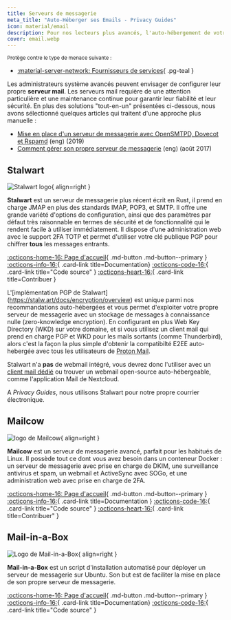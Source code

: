 ```yaml
---
title: Serveurs de messagerie
meta_title: "Auto-Héberger ses Emails - Privacy Guides"
icon: material/email
description: Pour nos lecteurs plus avancés, l'auto-hébergement de votre propre courrier électronique peut fournir des garanties supplémentaires en matière de confidentalité en vous permettant de contrôler au maximum vos données.
cover: email.webp
---
```


<small>Protège contre le type de menace suivante :</small>

- [:material-server-network: Fournisseurs de services](../basics/common-threats.md#privacy-from-service-providers){ .pg-teal }

Les administrateurs système avancés peuvent envisager de configurer leur propre **serveur mail**. Les serveurs mail requière de une attention particulière et une maintenance continue pour garantir leur fiabilité et leur sécurité. En plus des solutions "tout-en-un" présentées ci-dessous, nous avons sélectionné quelques articles qui traitent d'une approche plus manuelle :

- [Mise en place d'un serveur de messagerie avec OpenSMTPD, Dovecot et Rspamd](https://poolp.org/posts/2019-09-14/setting-up-a-mail-server-with-opensmtpd-dovecot-and-rspamd) (eng) (2019)
- [Comment gérer son propre serveur de messagerie](https://www.c0ffee.net/blog/mail-server-guide) (eng) (août 2017)

## Stalwart

<div class="admonition recommendation" markdown>

![Stalwart logo](../assets/img/self-hosting/stalwart.svg){ align=right }

**Stalwart** est un serveur de messagerie plus récent écrit en Rust, il prend en charge JMAP en plus des standards IMAP, POP3, et SMTP. Il offre une grande variété d'options de configuration, ainsi que des paramètres par défaut très raisonnable en termes de sécurité et de fonctionnalité qui le rendent facile à utiliser immédiatement. Il dispose d'une administration web avec le support 2FA TOTP et permet d'utiliser votre clé publique PGP pour chiffrer **tous** les messages entrants.

[:octicons-home-16: Page d'accueil](https://stalw.art){ .md-button .md-button--primary }
[:octicons-info-16:](https://stalw.art/docs/get-started){ .card-link title=Documentation}
[:octicons-code-16:](https://github.com/stalwartlabs){ .card-link title="Code source" }
[:octicons-heart-16:](https://github.com/sponsors/stalwartlabs){ .card-link title=Contribuer }

</div>

L'[implémentation PGP de Stalwart] (https://stalw.art/docs/encryption/overview) est unique parmi nos recommandations auto-hébergées et vous permet d'exploiter votre propre serveur de messagerie avec un stockage de messages à connaissance nulle (zero-knowledge encryption). En configurant en plus Web Key Directory (WKD) sur votre domaine, et si vous utilisez un client mail qui prend en charge PGP et WKD pour les mails sortants (comme Thunderbird), alors c'est la façon la plus simple d'obtenir la compatibilté E2EE auto-hebergée avec tous les utilisateurs de [Proton Mail](../email.md#proton-mail).

Stalwart n'a **pas** de webmail intégré, vous devrez donc l'utiliser avec un [client mail dédié](../email-clients.md) ou trouver un webmail open-source auto-hébergeable, comme l'application Mail de Nextcloud.

A _Privacy Guides_, nous utilisons Stalwart pour notre propre courrier électronique.

## Mailcow

<div class="admonition recommendation" markdown>

![logo de Mailcow](../assets/img/self-hosting/mailcow.svg){ align=right }

**Mailcow** est un serveur de messagerie avancé, parfait pour les habitués de Linux. Il possède tout ce dont vous avez besoin dans un conteneur Docker : un serveur de messagerie avec prise en charge de DKIM, une surveillance antivirus et spam, un webmail et ActiveSync avec SOGo, et une administration web avec prise en charge de 2FA.

[:octicons-home-16: Page d'accueil](https://mailcow.email){ .md-button .md-button--primary }
[:octicons-info-16:](https://docs.mailcow.email){ .card-link title=Documentation }
[:octicons-code-16:](https://github.com/mailcow/mailcow-dockerized){ .card-link title="Code source" }
[:octicons-heart-16:](https://servercow.de/mailcow?lang=en#sal){ .card-link title=Contribuer" }

</div>

## Mail-in-a-Box

<div class="admonition recommendation" markdown>

![Logo de Mail-in-a-Box](../assets/img/self-hosting/mail-in-a-box.svg){ align=right }

**Mail-in-a-Box** est un script d'installation automatisé pour déployer un serveur de messagerie sur Ubuntu. Son but est de faciliter la mise en place de son propre serveur de messagerie.

[:octicons-home-16: Page d'accueil](https://mailinabox.email){ .md-button .md-button--primary }
[:octicons-info-16:](https://mailinabox.email/guide.html){ .card-link title=Documentation}
[:octicons-code-16:](https://github.com/mail-in-a-box/mailinabox){ .card-link title="Code source" }

</div>
